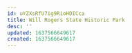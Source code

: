 ```yaml
---
id: uYZXsRfU7ig9RioHDICca
title: Will Rogers State Historic Park
desc: ''
updated: 1637566649617
created: 1637566649617
---
```



